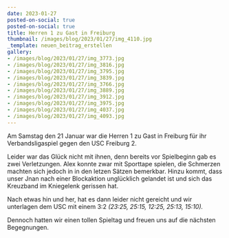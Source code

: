 ```yaml
---
date: 2023-01-27
posted-on-social: true
posted-on-social: true
title: Herren 1 zu Gast in Freiburg
thumbnail: /images/blog/2023/01/27/img_4110.jpg
_template: neuen_beitrag_erstellen
gallery:
- /images/blog/2023/01/27/img_3773.jpg
- /images/blog/2023/01/27/img_3816.jpg
- /images/blog/2023/01/27/img_3795.jpg
- /images/blog/2023/01/27/img_3839.jpg
- /images/blog/2023/01/27/img_3766.jpg
- /images/blog/2023/01/27/img_3889.jpg
- /images/blog/2023/01/27/img_3912.jpg
- /images/blog/2023/01/27/img_3975.jpg
- /images/blog/2023/01/27/img_4037.jpg
- /images/blog/2023/01/27/img_4093.jpg
---
```



Am Samstag den 21 Januar war die Herren 1 zu Gast in Freiburg für ihr Verbandsligaspiel gegen den USC Freiburg 2.

Leider war das Glück nicht mit ihnen, denn bereits vor Spielbeginn gab es zwei Verletzungen. Alex konnte zwar mit Sporttape spielen, die Schmerzen machten sich jedoch in in den letzen Sätzen bemerkbar. Hinzu kommt, dass unser Jnan nach einer Blockaktion unglücklich gelandet ist und sich das Kreuzband im Kniegelenk gerissen hat.

Nach etwas hin und her, hat es dann leider nicht gereicht und wir unterlagen dem USC mit einem 3:2 _(23:25, 25:15, 12:25, 25:13, 15:10)._

Dennoch hatten wir einen tollen Spieltag und freuen uns auf die nächsten Begegnungen.


